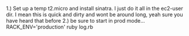
1.) Set up a temp t2.micro and install sinatra. I just do it all in the ec2-user dir. I mean this is quick and dirty and wont be around long, yeah sure you have heard that before
2.) be sure to start in prod mode... RACK_ENV='production' ruby log.rb
